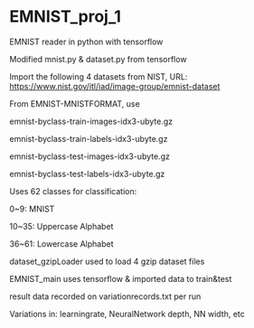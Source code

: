 # EMNIST_proj_1

EMNIST reader in python with tensorflow

Modified mnist.py & dataset.py from tensorflow

Import the following 4 datasets from NIST, URL: https://www.nist.gov/itl/iad/image-group/emnist-dataset

From EMNIST-MNISTFORMAT, use 


emnist-byclass-train-images-idx3-ubyte.gz

emnist-byclass-train-labels-idx3-ubyte.gz

emnist-byclass-test-images-idx3-ubyte.gz

emnist-byclass-test-labels-idx3-ubyte.gz


Uses 62 classes for classification:

0~9: MNIST

10~35: Uppercase Alphabet

36~61: Lowercase Alphabet


dataset_gzipLoader used to load 4 gzip dataset files

EMNIST_main uses tensorflow & imported data to train&test

result data recorded on variationrecords.txt per run

  Variations in: learningrate, NeuralNetwork depth, NN width, etc
  
